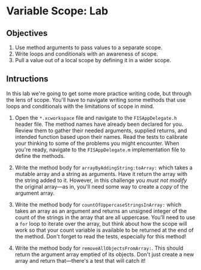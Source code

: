 # Variable Scope: Lab

## Objectives

1. Use method arguments to pass values to a separate scope.
2. Write loops and conditionals with an awareness of scope.
3. Pull a value out of a local scope by defining it in a wider scope.

## Intructions

In this lab we're going to get some more practice writing code, but through the lens of scope. You'll have to navigate writing some methods that use loops and conditionals with the limitations of scope in mind.

1. Open the `*.xcworkspace` file and navigate to the `FISAppDelegate.h` header file. The method names have already been declared for you. Review them to gather their needed arguments, supplied returns, and intended function based upon their names. Read the tests to calibrate your thinking to some of the problems you might encounter. When you're ready, navigate to the `FISAppDelegate.m` implementation file to define the methods.

2. Write the method body for `arrayByAddingString:toArray:` which takes a mutable array and a string as arguments. Have it return the array with the string added to it. However, in this challenge you *must not modify* the original array—as in, you'll need some way to create a *copy* of the argument array.

3. Write the method body for `countOfUppercaseStringsInArray:` which takes an array as an argument and returns an unsigned integer of the count of the strings in the array that are all uppercase. You’ll need to use a `for` loop to iterate over the array, but think about how the scope will work so that your count variable is available to be returned at the end of the method. Don't forget to read the tests, especially for this method!

4. Write the method body for `removeAllObjectsFromArray:`. This should return the argument array emptied of its objects. Don't just create a new array and return that—there's a test that will catch it!

